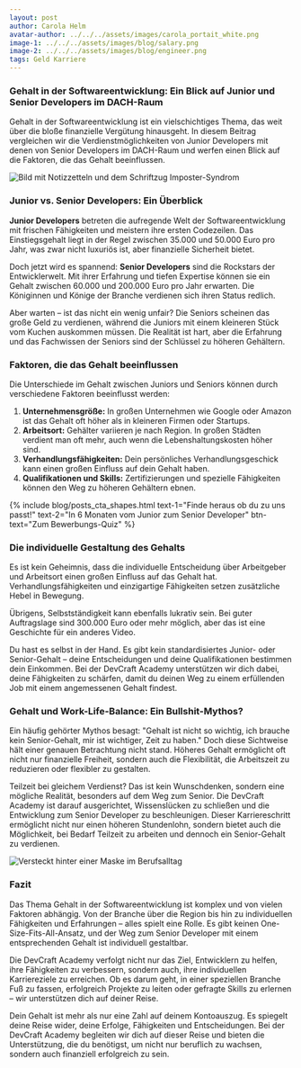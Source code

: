 ```yaml
---
layout: post
author: Carola Helm
avatar-author: ../../../assets/images/carola_portait_white.png
image-1: ../../../assets/images/blog/salary.png
image-2: ../../../assets/images/blog/engineer.png
tags: Geld Karriere
---
```


<div class="w-lg-65 mx-lg-auto">
    <h3>Gehalt in der Softwareentwicklung: Ein Blick auf Junior und Senior Developers im DACH-Raum</h3>
    <p>Gehalt in der Softwareentwicklung ist ein vielschichtiges Thema, das weit über die bloße finanzielle Vergütung hinausgeht. In diesem Beitrag vergleichen wir die Verdienstmöglichkeiten von Junior Developers mit denen von Senior Developers im DACH-Raum und werfen einen Blick auf die Faktoren, die das Gehalt beeinflussen.</p>
</div>

<div class="my-4 my-sm-8">
    <img class="img-fluid rounded-lg" src="../../../assets/images/blog/salary.png" alt="Bild mit Notizzetteln und dem Schriftzug Imposter-Syndrom">
</div>

<div class="w-lg-65 mx-lg-auto">
    <h3>Junior vs. Senior Developers: Ein Überblick</h3>
    <p><strong>Junior Developers</strong> betreten die aufregende Welt der Softwareentwicklung mit frischen Fähigkeiten und meistern ihre ersten Codezeilen. Das Einstiegsgehalt liegt in der Regel zwischen 35.000 und 50.000 Euro pro Jahr, was zwar nicht luxuriös ist, aber finanzielle Sicherheit bietet.</p>
    <p>Doch jetzt wird es spannend: <strong>Senior Developers</strong> sind die Rockstars der Entwicklerwelt. Mit ihrer Erfahrung und tiefen Expertise können sie ein Gehalt zwischen 60.000 und 200.000 Euro pro Jahr erwarten. Die Königinnen und Könige der Branche verdienen sich ihren Status redlich.</p>
    <p>Aber warten – ist das nicht ein wenig unfair? Die Seniors scheinen das große Geld zu verdienen, während die Juniors mit einem kleineren Stück vom Kuchen auskommen müssen. Die Realität ist hart, aber die Erfahrung und das Fachwissen der Seniors sind der Schlüssel zu höheren Gehältern.</p>
    <h3>Faktoren, die das Gehalt beeinflussen</h3>
    <p>Die Unterschiede im Gehalt zwischen Juniors und Seniors können durch verschiedene Faktoren beeinflusst werden:</p>
    <ol>
        <li><strong>Unternehmensgröße:</strong> In großen Unternehmen wie Google oder Amazon ist das Gehalt oft höher als in kleineren Firmen oder Startups.</li>
        <li><strong>Arbeitsort:</strong> Gehälter variieren je nach Region. In großen Städten verdient man oft mehr, auch wenn die Lebenshaltungskosten höher sind.</li>
        <li><strong>Verhandlungsfähigkeiten:</strong> Dein persönliches Verhandlungsgeschick kann einen großen Einfluss auf dein Gehalt haben.</li>
        <li><strong>Qualifikationen und Skills:</strong> Zertifizierungen und spezielle Fähigkeiten können den Weg zu höheren Gehältern ebnen.</li>
    </ol>
    {% include blog/posts_cta_shapes.html text-1="Finde heraus ob du zu uns passt!" text-2="In 6 Monaten vom Junior zum Senior Developer" btn-text="Zum Bewerbungs-Quiz" %}
    <h3>Die individuelle Gestaltung des Gehalts</h3>
    <p>Es ist kein Geheimnis, dass die individuelle Entscheidung über Arbeitgeber und Arbeitsort einen großen Einfluss auf das Gehalt hat. Verhandlungsfähigkeiten und einzigartige Fähigkeiten setzen zusätzliche Hebel in Bewegung.</p>
    <p>Übrigens, Selbstständigkeit kann ebenfalls lukrativ sein. Bei guter Auftragslage sind 300.000 Euro oder mehr möglich, aber das ist eine Geschichte für ein anderes Video.</p>
    <p>Du hast es selbst in der Hand. Es gibt kein standardisiertes Junior- oder Senior-Gehalt – deine Entscheidungen und deine Qualifikationen bestimmen dein Einkommen. Bei der DevCraft Academy unterstützen wir dich dabei, deine Fähigkeiten zu schärfen, damit du deinen Weg zu einem erfüllenden Job mit einem angemessenen Gehalt findest.</p>
    <h3>Gehalt und Work-Life-Balance: Ein Bullshit-Mythos?</h3>
    <p>Ein häufig gehörter Mythos besagt: "Gehalt ist nicht so wichtig, ich brauche kein Senior-Gehalt, mir ist wichtiger, Zeit zu haben." Doch diese Sichtweise hält einer genauen Betrachtung nicht stand. Höheres Gehalt ermöglicht oft nicht nur finanzielle Freiheit, sondern auch die Flexibilität, die Arbeitszeit zu reduzieren oder flexibler zu gestalten.</p>
    <p>Teilzeit bei gleichem Verdienst? Das ist kein Wunschdenken, sondern eine mögliche Realität, besonders auf dem Weg zum Senior. Die DevCraft Academy ist darauf ausgerichtet, Wissenslücken zu schließen und die Entwicklung zum Senior Developer zu beschleunigen. Dieser Karriereschritt ermöglicht nicht nur einen höheren Stundenlohn, sondern bietet auch die Möglichkeit, bei Bedarf Teilzeit zu arbeiten und dennoch ein Senior-Gehalt zu verdienen.</p>
</div>

<div class="my-4 my-sm-8">
    <img class="img-fluid rounded-lg" src="../../../assets/images/blog/engineer.png" alt="Versteckt hinter einer Maske im Berufsalltag">
</div>

<div class="w-lg-65 mx-lg-auto">
    <h3>Fazit</h3>
    <p>Das Thema Gehalt in der Softwareentwicklung ist komplex und von vielen Faktoren abhängig. Von der Branche über die Region bis hin zu individuellen Fähigkeiten und Erfahrungen – alles spielt eine Rolle. Es gibt keinen One-Size-Fits-All-Ansatz, und der Weg zum Senior Developer mit einem entsprechenden Gehalt ist individuell gestaltbar.</p>
    <p>Die DevCraft Academy verfolgt nicht nur das Ziel, Entwicklern zu helfen, ihre Fähigkeiten zu verbessern, sondern auch, ihre individuellen Karriereziele zu erreichen. Ob es darum geht, in einer speziellen Branche Fuß zu fassen, erfolgreich Projekte zu leiten oder gefragte Skills zu erlernen – wir unterstützen dich auf deiner Reise.</p>
    <p>Dein Gehalt ist mehr als nur eine Zahl auf deinem Kontoauszug. Es spiegelt deine Reise wider, deine Erfolge, Fähigkeiten und Entscheidungen. Bei der DevCraft Academy begleiten wir dich auf dieser Reise und bieten die Unterstützung, die du benötigst, um nicht nur beruflich zu wachsen, sondern auch finanziell erfolgreich zu sein.</p>
    <!-- <p>Wenn dir dieser Beitrag gefallen hat, abonniere unseren Blog für weitere Insights und Tipps. Glaube an dich und deine Fähigkeiten!</p> -->
</div>
